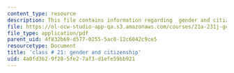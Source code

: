 ```yaml
---
content_type: resource
description: This file contains information regarding  gender and citizenship.
file: https://ol-ocw-studio-app-qa.s3.amazonaws.com/courses/21a-231j-gender-sexuality-and-society-spring-2006/4a0fd3629f285fe27af3d1efe59bb921_MIT21A_213JS06_gndr_citi.pdf
file_type: application/pdf
parent_uid: 4f832b69-d577-0255-5ac0-12c6042c9ce5
resourcetype: Document
title: 'class # 21: gender and citizenship'
uid: 4a0fd362-9f28-5fe2-7af3-d1efe59bb921
---
```

